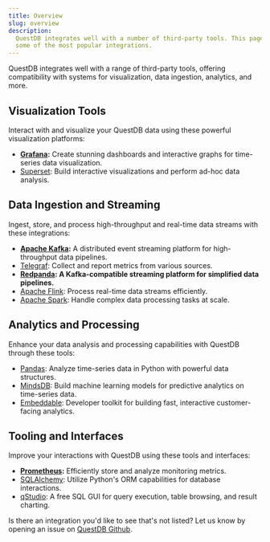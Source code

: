 ```yaml
---
title: Overview
slug: overview
description:
  QuestDB integrates well with a number of third-party tools. This page lists
  some of the most popular integrations.
---
```


QuestDB integrates well with a range of third-party tools, offering
compatibility with systems for visualization, data ingestion, analytics, and
more.

## Visualization Tools

Interact with and visualize your QuestDB data using these powerful visualization
platforms:

- **[Grafana](/third-party-tools/grafana/):** Create stunning dashboards and
  interactive graphs for time-series data visualization.
- [Superset](/third-party-tools/superset/): Build interactive visualizations and
  perform ad-hoc data analysis.

## Data Ingestion and Streaming

Ingest, store, and process high-throughput and real-time data streams with these
integrations:

- **[Apache Kafka](/third-party-tools/kafka/overview/):** A distributed event
  streaming platform for high-throughput data pipelines.
- [Telegraf](/third-party-tools/telegraf/): Collect and report metrics from
  various sources.
- **[Redpanda](/third-party-tools/redpanda/): A Kafka-compatible streaming
  platform for simplified data pipelines.**
- [Apache Flink](/third-party-tools/flink/): Process real-time data streams
  efficiently.
- [Apache Spark](/third-party-tools/spark/): Handle complex data processing
  tasks at scale.

## Analytics and Processing

Enhance your data analysis and processing capabilities with QuestDB through
these tools:

- [Pandas](/third-party-tools/pandas/): Analyze time-series data in Python with
  powerful data structures.
- [MindsDB](/third-party-tools/mindsdb/): Build machine learning models for
  predictive analytics on time-series data.
- [Embeddable](/third-party-tools/embeddable/): Developer toolkit for building
  fast, interactive customer-facing analytics.

## Tooling and Interfaces

Improve your interactions with QuestDB using these tools and interfaces:

- **[Prometheus](/third-party-tools/prometheus/):** Efficiently store and
  analyze monitoring metrics.
- [SQLAlchemy](/third-party-tools/sqlalchemy/): Utilize Python's ORM
  capabilities for database interactions.
- [qStudio](/third-party-tools/qstudio/): A free SQL GUI for query execution,
  table browsing, and result charting.

Is there an integration you'd like to see that's not listed? Let us know by
opening an issue on [QuestDB Github]({@githubUrl@}/issues/new/choose).
